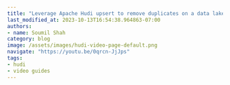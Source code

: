 ```yaml
---
title: "Leverage Apache Hudi upsert to remove duplicates on a data lake | Hudi Labs"
last_modified_at: 2023-10-13T16:54:38.964863-07:00
authors:
- name: Soumil Shah
category: blog
image: /assets/images/hudi-video-page-default.png
navigate: "https://youtu.be/0qrcn-JjJps"
tags:
- hudi
- video guides
---
```

